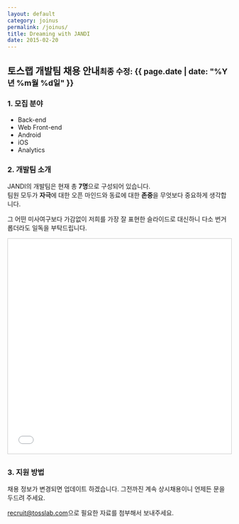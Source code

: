 ```yaml
---
layout: default
category: joinus
permalink: /joinus/
title: Dreaming with JANDI
date: 2015-02-20
---
```


<section class="joinus">
	<div class="intro">
		<h1>토스랩 개발팀 채용 안내<small class="date updated">최종 수정: {{ page.date | date: "%Y년 %m월 %d일" }}</small></h1>
		<h3>1. 모집 분야</h3>
		<ul>
			<li>Back-end</li>
			<li>Web Front-end</li>
			<li>Android</li>
			<li>iOS</li>
			<li>Analytics</li>
		</ul>
		<h3>2. 개발팀 소개</h3>
		<p>JANDI의 개발팀은 현재 총 <strong>7명</strong>으로 구성되어 있습니다.<br>
		팀원 모두가 <strong>자극</strong>에 대한 오픈 마인드와 동료에 대한 <strong>존중</strong>을 무엇보다 중요하게 생각합니다.</p>
		<p>그 어떤 미사여구보다 가감없이 저희를 가장 잘 표현한 슬라이드로 대신하니 다소 번거롭더라도 일독을 부탁드립니다.</p>
		<div class="slide">
			<iframe src="//www.slideshare.net/slideshow/embed_code/44527508" width="595" height="485" frameborder="0" marginwidth="0" marginheight="0" scrolling="no" style="margin:0 auto; border:1px solid #CCC; border-width:1px; margin-bottom:5px; max-width: 100%;" allowfullscreen></iframe>
		</div>
		<h3>3. 지원 방법</h3>
		<p>채용 정보가 변경되면 업데이트 하겠습니다. 그전까진 계속 상시채용이니 언제든 문을 두드려 주세요.</p>
		<p><a href="mailto:recruit@tosslab.com">recruit@tosslab.com</a>으로 필요한 자료를 첨부해서 보내주세요.</p>
		<p></p>
	</div>
</section>
